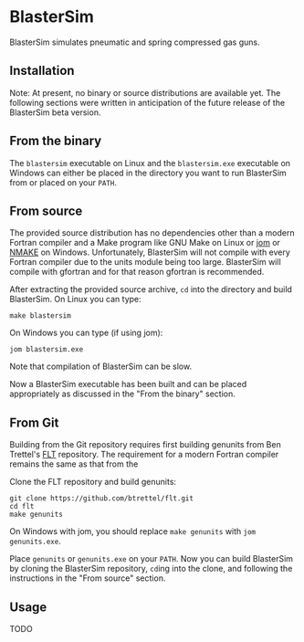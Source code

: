 # BlasterSim

BlasterSim simulates pneumatic and spring compressed gas guns.

## Installation

Note: At present, no binary or source distributions are available yet. The following sections were written in anticipation of the future release of the BlasterSim beta version.

## From the binary

The `blastersim` executable on Linux and the `blastersim.exe` executable on Windows can either be placed in the directory you want to run BlasterSim from or placed on your `PATH`.

## From source

The provided source distribution has no dependencies other than a modern Fortran compiler and a Make program like GNU Make on Linux or [jom](https://wiki.qt.io/Jom) or [NMAKE](https://learn.microsoft.com/en-us/cpp/build/reference/nmake-reference?view=msvc-170) on Windows. Unfortunately, BlasterSim will not compile with every Fortran compiler due to the units module being too large. BlasterSim will compile with gfortran and for that reason gfortran is recommended.

After extracting the provided source archive, `cd` into the directory and build BlasterSim. On Linux you can type:

    make blastersim

On Windows you can type (if using jom):

    jom blastersim.exe

Note that compilation of BlasterSim can be slow.

Now a BlasterSim executable has been built and can be placed appropriately as discussed in the "From the binary" section.

## From Git

Building from the Git repository requires first building genunits from Ben Trettel's [FLT](https://github.com/btrettel/flt/) repository. The requirement for a modern Fortran compiler remains the same as that from the 

Clone the FLT repository and build genunits:

    git clone https://github.com/btrettel/flt.git
    cd flt
    make genunits

On Windows with jom, you should replace `make genunits` with `jom genunits.exe`.

Place `genunits` or `genunits.exe` on your `PATH`. Now you can build BlasterSim by cloning the BlasterSim repository, `cd`ing into the clone, and following the instructions in the "From source" section.

## Usage

TODO
